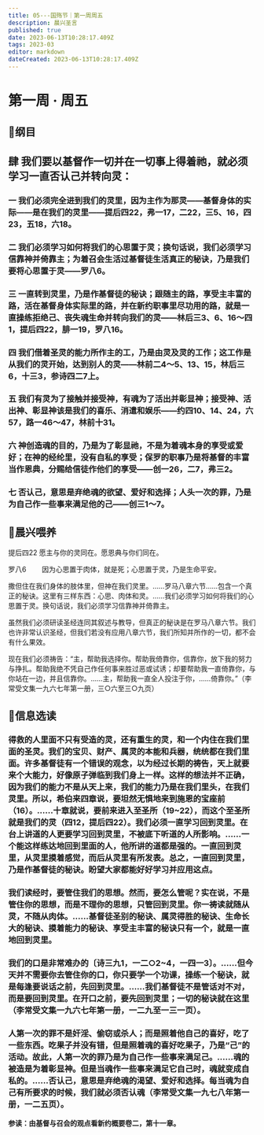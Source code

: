 ```yaml
---
title: 05---国殇节｜第一周周五
description: 晨兴圣言
published: true
date: 2023-06-13T10:28:17.409Z
tags: 2023-03
editor: markdown
dateCreated: 2023-06-13T10:28:17.409Z
---
```


# 第一周 · 周五
## 📖纲目

## 肆	我们要以基督作一切并在一切事上得着祂，就必须学习一直否认己并转向灵：

### 一	我们必须完全进到我们的灵里，因为主作为那灵——基督身体的实际——是在我们的灵里——提后四22，弗一17，二22，三5、16，四23，五18，六18。

### 二	我们必须学习如何将我们的心思置于灵；换句话说，我们必须学习信靠神并倚靠主；为着召会生活过基督徒生活真正的秘诀，乃是我们要将心思置于灵——罗八6。

### 三	一直转到灵里，乃是作基督徒的秘诀；跟随主的路，享受主丰富的路，活在基督身体实际里的路，并在新约职事里尽功用的路，就是一直操练拒绝己、丧失魂生命并转向我们的灵——林后三3、6、16～四1，提后四22，腓一19，罗八16。

### 四	我们借着圣灵的能力所作主的工，乃是由灵及灵的工作；这工作是从我们的灵开始，达到别人的灵——林前二4～5、13、15，林后三6，十三3，参诗四二7上。

### 五	我们有灵为了接触并接受神，有魂为了活出并彰显神；接受神、活出神、彰显神该是我们的喜乐、消遣和娱乐——约四10、14、24，六57，路一46～47，林前十31。

### 六	神创造魂的目的，乃是为了彰显祂，不是为着魂本身的享受或爱好；在神的经纶里，没有自私的享受；保罗的职事乃是将基督的丰富当作恩典，分赐给信徒作他们的享受——创一26，二7，弗三2。

### 七	否认己，意思是弃绝魂的欲望、爱好和选择；人头一次的罪，乃是为自己作一些事来满足他的己——创三1～7。

## 📖晨兴喂养

提后四22 愿主与你的灵同在。愿恩典与你们同在。

罗八6　　 因为心思置于肉体，就是死；心思置于灵，乃是生命平安。

撒但住在我们身体的肢体里，但神在我们灵里。……罗马八章六节……包含一个真正的秘诀。这里有三样东西：心思、肉体和灵。……我们必须学习如何将我们的心思置于灵。换句话说，我们必须学习信靠神并倚靠主。

虽然我们必须研读圣经连同其叙述与教导，但真正的秘诀是在罗马八章六节。我们也许非常认识圣经，但我们若没有应用八章六节，我们所知并所作的一切，都不会有什么果效。

现在我们必须祷告：“主，帮助我选择你。帮助我倚靠你，信靠你，放下我的努力与挣扎。帮助我绝不凭自己作任何事来胜过恶或试诱；却要帮助我一直倚靠你，与你站在一边，并且信靠你。……主，帮助我一直全人投注于你，……倚靠你。”（李常受文集一九六七年第一册，三○六至三○九页）

## 📖信息选读

### 得救的人里面不只有受造的灵，还有重生的灵，和一个内住在我们里面的圣灵。我们的宝贝、财产、属灵的本能和兵器，统统都在我们里面。许多基督徒有一个错误的观念，以为经过长期的祷告，天上就要来个大能力，好像原子弹临到我们身上一样。这样的想法并不正确，因为我们的能力不是从天上来，我们的能力乃是在我们里头，在我们灵里。所以，希伯来四章说，要坦然无惧地来到施恩的宝座前（16）。……十章就说，要前来进入至圣所（19~22），而这个至圣所就是我们的灵（四12，提后四22）。我们必须一直学习回到灵里。在台上讲道的人更要学习回到灵里，不被底下听道的人所影响。……一个能这样练达地回到里面的人，他所讲的道都是强的。一直回到灵里，从灵里摸着感觉，而后从灵里有所发表。总之，一直回到灵里，乃是作基督徒的秘诀。盼望大家都能好好学习并应用这点。

### 我们读经时，要管住我们的思想。然而，要怎么管呢？实在说，不是管住你的思想，而是不理你的思想，只管回到灵里。你一祷读就随从灵，不随从肉体。……基督徒圣别的秘诀、属灵得胜的秘诀、生命长大的秘诀、摸着能力的秘诀、享受主丰富的秘诀只有一个，就是一直地回到灵里。

### 我们的口是非常难办的〔诗三九1，一二○2~4，一四一3〕。……但今天并不需要你去管住你的口，你只要学一个功课，操练一个秘诀，就是每逢要说话之前，先回到灵里。……我们基督徒不是管话对不对，而是要回到灵里。在开口之前，要先回到灵里；一切的秘诀就在这里（李常受文集一九六七年第一册，一二九至一三一页）。

### 人第一次的罪不是奸淫、偷窃或杀人；而是照着他自己的喜好，吃了一些东西。吃果子并没有错，但是照着魂的喜好吃果子，乃是“己”的活动。故此，人第一次的罪乃是为自己作一些事来满足己。……魂的被造是为着彰显神。但是当魂作一些事来满足它自己时，魂就变成自私的。……否认己，意思是弃绝魂的渴望、爱好和选择。每当魂为自己有所要求的时候，我们就必须否认魂（李常受文集一九七八年第一册，一二五页）。

**参读：由基督与召会的观点看新约概要卷二，第十一章。**
<!-- Google tag (gtag.js) -->
<script async src="https://www.googletagmanager.com/gtag/js?id=G-1P8709Z16T"></script>
<script>
  window.dataLayer = window.dataLayer || [];
  function gtag(){dataLayer.push(arguments);}
  gtag('js', new Date());

  gtag('config', 'G-1P8709Z16T');
</script>